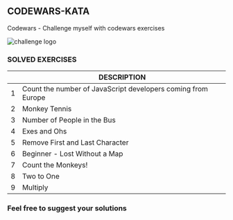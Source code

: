 ## CODEWARS-KATA
Codewars - Challenge myself with codewars exercises

![challenge logo](https://docs.google.com/drawings/d/e/2PACX-1vTQ0JQZgNzghpWOi_lTRZaiyUJlTlBV1_ArYclpoJesiXenWwniXBfsDllYAbjvr_ky9JRYTvWAa7A5/pub?w=300&h=300) 

### SOLVED EXERCISES

|  | **DESCRIPTION**  |
|---|---|
| 1 | Count the number of JavaScript developers coming from Europe  | 
| 2 | Monkey Tennis | 
| 3 | Number of People in the Bus | 
| 4 | Exes and Ohs | 
| 5 | Remove First and Last Character | 
| 6 | Beginner - Lost Without a Map | 
| 7 | Count the Monkeys! | 
| 8 | Two to One| 
| 9 | Multiply | 

### Feel free to suggest your solutions


```

```

